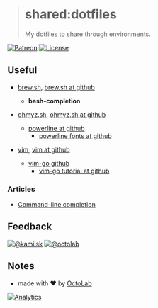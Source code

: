 > # shared:dotfiles
>
> My dotfiles to share through environments.

[![Patreon](https://img.shields.io/badge/patreon-donate-orange.svg)](https://www.patreon.com/octolab)
[![License](https://img.shields.io/github/license/mashape/apistatus.svg?maxAge=2592000)](LICENSE)

## Useful

- [brew.sh](http://brew.sh), [brew.sh at github](https://github.com/Homebrew/brew)
  - **bash-completion**

- [ohmyz.sh](http://ohmyz.sh), [ohmyz.sh at github](https://github.com/robbyrussell/oh-my-zsh)
  - [powerline at github](https://github.com/powerline/powerline)
    - [powerline fonts at github](https://github.com/powerline/fonts)

- [vim](http://www.vim.org), [vim at github](https://github.com/vim/vim)
  - [vim-go github](https://github.com/fatih/vim-go)
    - [vim-go tutorial at github](https://github.com/fatih/vim-go-tutorial)

### Articles

- [Command-line completion](https://docs.docker.com/compose/completion/)

## Feedback

[![@kamilsk](https://img.shields.io/badge/author-%40kamilsk-blue.svg)](https://twitter.com/ikamilsk)
[![@octolab](https://img.shields.io/badge/sponsor-%40octolab-blue.svg)](https://twitter.com/octolab_inc)

## Notes

- made with ❤️ by [OctoLab](https://www.octolab.org/)

[![Analytics](https://ga-beacon.appspot.com/UA-109817251-4/shared/dotfiles:readme)](https://github.com/igrigorik/ga-beacon)

